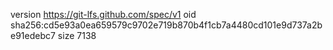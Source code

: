 version https://git-lfs.github.com/spec/v1
oid sha256:cd5e93a0ea659579c9702e719b870b4f1cb7a4480cd101e9d737a2be91edebc7
size 7138
